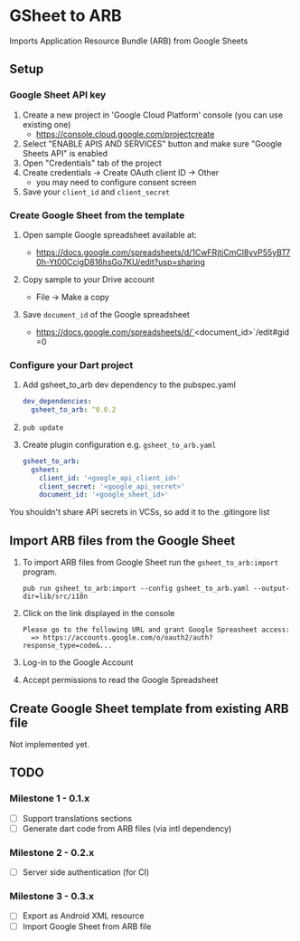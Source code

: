 # GSheet to ARB

Imports Application Resource Bundle (ARB) from Google Sheets 

## Setup

### Google Sheet API key

1. Create a new project in 'Google Cloud Platform' console (you can use existing one) 
    - https://console.cloud.google.com/projectcreate 
2. Select "ENABLE APIS AND SERVICES" button and make sure "Google Sheets API" is enabled
3. Open "Credentials" tab of the project
4. Create credentials -> Create OAuth client ID ->  Other 
    - you may need to configure consent screen
5. Save your `client_id` and `client_secret`

### Create Google Sheet from the template

1. Open sample Google spreadsheet available at:
    - https://docs.google.com/spreadsheets/d/1CwFRjtiCmCl8yvP55yBT70h-Yt00CcigD816hsGo7KU/edit?usp=sharing

2. Copy sample to your Drive account 
    - File -> Make a copy

3. Save `document_id` of the Google spreadsheet
    - https://docs.google.com/spreadsheets/d/`<document_id>`/edit#gid=0

### Configure your Dart project

1. Add gsheet_to_arb dev dependency to the pubspec.yaml
    ```yaml
    dev_dependencies:
      gsheet_to_arb: ^0.0.2
    ```

2. ```pub update```

3. Create plugin configuration e.g. ```gsheet_to_arb.yaml```
    ```yaml
    gsheet_to_arb:
      gsheet:
        client_id: '<google_api_client_id>'
        client_secret: '<google_api_secret>'
        document_id: '<google_sheet_id>'
    ```

 You shouldn't share API secrets in VCSs, so add it to the .gitingore list

## Import ARB files from the Google Sheet

1. To import ARB files from Google Sheet run the `gsheet_to_arb:import` program.

    ```
    pub run gsheet_to_arb:import --config gsheet_to_arb.yaml --output-dir=lib/src/i18n
    ```

2. Click on the link displayed in the console 

    ```
    Please go to the following URL and grant Google Spreasheet access:
      => https://accounts.google.com/o/oauth2/auth?response_type=code&...
    ```

3. Log-in to the Google Account

4. Accept permissions to read the Google Spreadsheet

## Create Google Sheet template from existing ARB file

Not implemented yet.


## TODO

### Milestone 1 - 0.1.x

- [ ] Support translations sections
- [ ] Generate dart code from ARB files (via intl dependency)

### Milestone 2 - 0.2.x

- [ ] Server side authentication (for CI)

### Milestone 3 - 0.3.x

- [ ] Export as Android XML resource 
- [ ] Import Google Sheet from ARB file